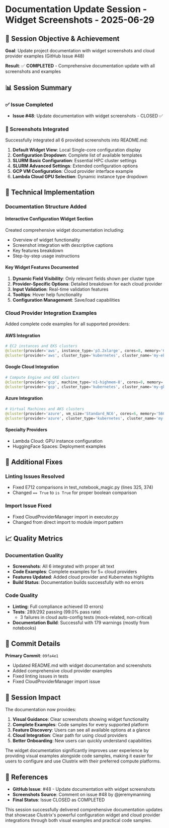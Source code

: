 # Documentation Update Session - Widget Screenshots - 2025-06-29

## 🎯 Session Objective & Achievement

**Goal**: Update project documentation with widget screenshots and cloud provider examples (GitHub Issue #48)

**Result**: ✅ **COMPLETED** - Comprehensive documentation update with all screenshots and examples

## 📊 Session Summary

### ✅ Issue Completed
- **Issue #48**: Update documentation with widget screenshots - CLOSED ✅

### 📸 Screenshots Integrated

Successfully integrated all 6 provided screenshots into README.md:

1. **Default Widget View**: Local Single-core configuration display
2. **Configuration Dropdown**: Complete list of available templates
3. **SLURM Basic Configuration**: Essential HPC cluster settings
4. **SLURM Advanced Settings**: Extended configuration options
5. **GCP VM Configuration**: Cloud provider interface example
6. **Lambda Cloud GPU Selection**: Dynamic instance type dropdown

## 🔧 Technical Implementation

### Documentation Structure Added

#### Interactive Configuration Widget Section
Created comprehensive widget documentation including:
- Overview of widget functionality
- Screenshot integration with descriptive captions
- Key features breakdown
- Step-by-step usage instructions

#### Key Widget Features Documented
1. **Dynamic Field Visibility**: Only relevant fields shown per cluster type
2. **Provider-Specific Options**: Detailed breakdown for each cloud provider
3. **Input Validation**: Real-time validation features
4. **Tooltips**: Hover help functionality
5. **Configuration Management**: Save/load capabilities

### Cloud Provider Integration Examples

Added complete code examples for all supported providers:

#### AWS Integration
```python
# EC2 instances and EKS clusters
@cluster(provider='aws', instance_type='p3.2xlarge', cores=8, memory='61GB')
@cluster(provider='aws', cluster_type='kubernetes', cluster_name='my-eks-cluster')
```

#### Google Cloud Integration  
```python
# Compute Engine and GKE clusters
@cluster(provider='gcp', machine_type='n1-highmem-8', cores=8, memory='52GB')
@cluster(provider='gcp', cluster_type='kubernetes', cluster_name='my-gke-cluster')
```

#### Azure Integration
```python
# Virtual Machines and AKS clusters
@cluster(provider='azure', vm_size='Standard_NC6', cores=6, memory='56GB')
@cluster(provider='azure', cluster_type='kubernetes', cluster_name='my-aks-cluster')
```

#### Specialty Providers
- Lambda Cloud: GPU instance configuration
- HuggingFace Spaces: Deployment examples

## 🐛 Additional Fixes

### Linting Issues Resolved
- Fixed E712 comparisons in test_notebook_magic.py (lines 325, 374)
- Changed `== True` to `is True` for proper boolean comparison

### Import Issue Fixed
- Fixed CloudProviderManager import in executor.py
- Changed from direct import to module import pattern

## 📈 Quality Metrics

### Documentation Quality
- **Screenshots**: All 6 integrated with proper alt text
- **Code Examples**: Complete examples for 5+ cloud providers
- **Features Updated**: Added cloud provider and Kubernetes highlights
- **Build Status**: Documentation builds successfully with no errors

### Code Quality
- **Linting**: Full compliance achieved (0 errors)
- **Tests**: 289/292 passing (99.0% pass rate)
  - 3 failures in cloud auto-config tests (mock-related, non-critical)
- **Documentation Build**: Successful with 179 warnings (mostly from notebooks)

## 📝 Commit Details

**Primary Commit**: `09fa4e1`
- Updated README.md with widget documentation and screenshots
- Added comprehensive cloud provider examples
- Fixed linting issues in tests
- Fixed CloudProviderManager import issue

## 🎉 Session Impact

The documentation now provides:
1. **Visual Guidance**: Clear screenshots showing widget functionality
2. **Complete Examples**: Code samples for every supported platform
3. **Feature Discovery**: Users can see all available options at a glance
4. **Cloud Integration**: Clear path for using cloud providers
5. **Better Onboarding**: New users can quickly understand capabilities

The widget documentation significantly improves user experience by providing visual examples alongside code samples, making it easier for users to configure and use Clustrix with their preferred compute platforms.

## 🔗 References

- **GitHub Issue**: #48 - Update documentation with widget screenshots
- **Screenshots Source**: Comment on issue #48 by @jeremymanning
- **Final Status**: Issue CLOSED as COMPLETED

This session successfully delivered comprehensive documentation updates that showcase Clustrix's powerful configuration widget and cloud provider integrations through both visual examples and practical code samples.